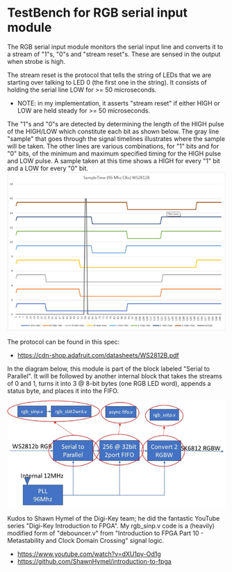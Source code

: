 # TestBench for RGB serial input module

The RGB serial input module monitors the serial input line and converts it to a stream of "1"s, "0"s and "stream reset"s. These are sensed in the output when strobe is high.

The stream reset is the protocol that tells the string of LEDs that we are starting over talking to LED 0 (the first one in the string). It consists of holding the serial line LOW for >= 50 microseconds.
* NOTE: in my implementation, it asserts "stream reset" if either HIGH or LOW are held steady for >= 50 microseconds.

The "1"s and "0"s are detected by determining the length of the HIGH pulse of the HIGH/LOW which constitute each bit as shown below. The gray line "sample" that goes through the signal timelines illustrates where the sample will be taken. The other lines are various combinations, for "1" bits and for "0" bits, of the minimum and maximum specified timing for the HIGH pulse and LOW pulse. A sample taken at this time shows a HIGH for every "1" bit and a LOW for every "0" bit.
![alt text](https://github.com/Mark-MDO47/FPGA_RBG_2_RBGW/blob/master/images/WS2812B_sample_time_scaled.jpg "WS2812B Sample Time Approach")

The protocol can be found in this spec:
* https://cdn-shop.adafruit.com/datasheets/WS2812B.pdf

In the diagram below, this module is part of the block labeled "Serial to Parallel". It will be followed by another internal block that takes the streams of 0 and 1, turns it into 3 @ 8-bit bytes (one RGB LED word), appends a status byte, and places it into the FIFO.

![alt text](https://github.com/Mark-MDO47/FPGA_RBG_2_RBGW/blob/master/images/Concept_FPGA_scaled.jpg "FPGA Concept for FPGA_RBT_2_RBGW")

Kudos to Shawn Hymel of the Digi-Key team; he did the fantastic YouTube series "Digi-Key Introduction to FPGA". My rgb_sinp.v code is a (heavily) modified form of "debouncer.v" from "Introduction to FPGA Part 10 - Metastability and Clock Domain Crossing" signal logic.
* https://www.youtube.com/watch?v=dXU1py-Od1g
* https://github.com/ShawnHymel/introduction-to-fpga

